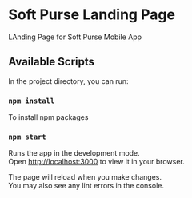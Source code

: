 # Soft Purse Landing Page

LAnding Page for Soft Purse Mobile App

## Available Scripts

In the project directory, you can run:

### `npm install`

To install npm packages

### `npm start`

Runs the app in the development mode.\
Open [http://localhost:3000](http://localhost:3000) to view it in your browser.

The page will reload when you make changes.\
You may also see any lint errors in the console.
